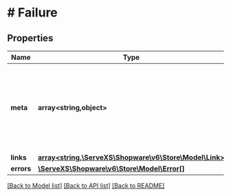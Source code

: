 # # Failure

## Properties

Name | Type | Description | Notes
------------ | ------------- | ------------- | -------------
**meta** | **array<string,object>** | Non-standard meta-information that can not be represented as an attribute or relationship. | [optional]
**links** | [**array<string,\ServeXS\Shopware\v6\Store\Model\Link>**](Link.md) |  | [optional]
**errors** | [**\ServeXS\Shopware\v6\Store\Model\Error[]**](Error.md) |  |

[[Back to Model list]](../../README.md#models) [[Back to API list]](../../README.md#endpoints) [[Back to README]](../../README.md)
